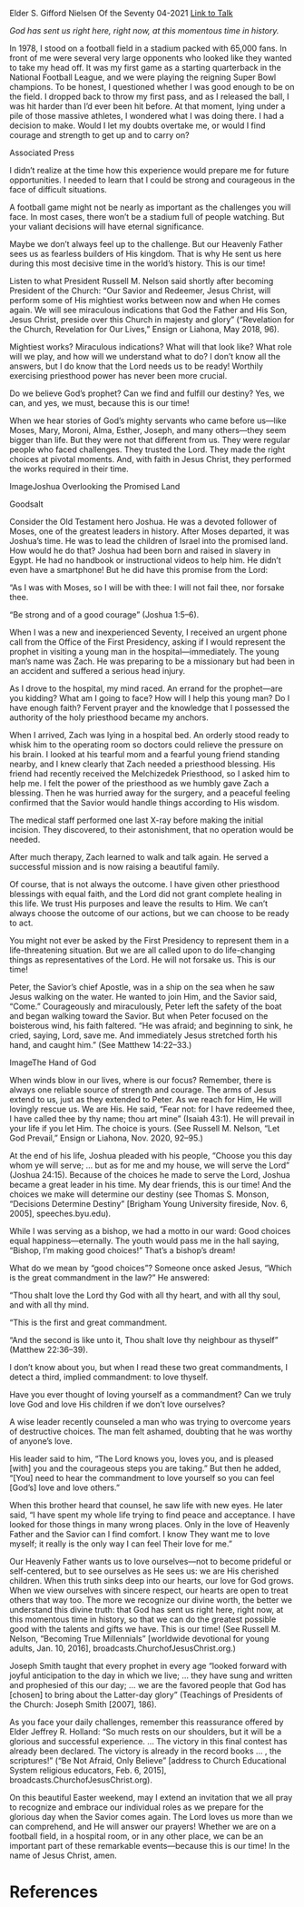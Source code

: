 Elder S. Gifford Nielsen
Of the Seventy
04-2021
[Link to Talk](https://www.churchofjesuschrist.org/study/general-conference/2021/04/33nielsen?lang=eng)

_God has sent us right here, right now, at this momentous time in history._

In 1978, I stood on a football field in a stadium packed with 65,000 fans. In front of me were several very large opponents who looked like they wanted to take my head off. It was my first game as a starting quarterback in the National Football League, and we were playing the reigning Super Bowl champions. To be honest, I questioned whether I was good enough to be on the field. I dropped back to throw my first pass, and as I released the ball, I was hit harder than I’d ever been hit before. At that moment, lying under a pile of those massive athletes, I wondered what I was doing there. I had a decision to make. Would I let my doubts overtake me, or would I find courage and strength to get up and to carry on?







Associated Press





I didn’t realize at the time how this experience would prepare me for future opportunities. I needed to learn that I could be strong and courageous in the face of difficult situations.

A football game might not be nearly as important as the challenges you will face. In most cases, there won’t be a stadium full of people watching. But your valiant decisions will have eternal significance.

Maybe we don’t always feel up to the challenge. But our Heavenly Father sees us as fearless builders of His kingdom. That is why He sent us here during this most decisive time in the world’s history. This is our time!

Listen to what President Russell M. Nelson said shortly after becoming President of the Church: “Our Savior and Redeemer, Jesus Christ, will perform some of His mightiest works between now and when He comes again. We will see miraculous indications that God the Father and His Son, Jesus Christ, preside over this Church in majesty and glory” (“Revelation for the Church, Revelation for Our Lives,” Ensign or Liahona, May 2018, 96).

Mightiest works? Miraculous indications? What will that look like? What role will we play, and how will we understand what to do? I don’t know all the answers, but I do know that the Lord needs us to be ready! Worthily exercising priesthood power has never been more crucial.

Do we believe God’s prophet? Can we find and fulfill our destiny? Yes, we can, and yes, we must, because this is our time!

When we hear stories of God’s mighty servants who came before us—like Moses, Mary, Moroni, Alma, Esther, Joseph, and many others—they seem bigger than life. But they were not that different from us. They were regular people who faced challenges. They trusted the Lord. They made the right choices at pivotal moments. And, with faith in Jesus Christ, they performed the works required in their time.



  ImageJoshua Overlooking the Promised Land



Goodsalt





Consider the Old Testament hero Joshua. He was a devoted follower of Moses, one of the greatest leaders in history. After Moses departed, it was Joshua’s time. He was to lead the children of Israel into the promised land. How would he do that? Joshua had been born and raised in slavery in Egypt. He had no handbook or instructional videos to help him. He didn’t even have a smartphone! But he did have this promise from the Lord:

“As I was with Moses, so I will be with thee: I will not fail thee, nor forsake thee.

“Be strong and of a good courage” (Joshua 1:5–6).

When I was a new and inexperienced Seventy, I received an urgent phone call from the Office of the First Presidency, asking if I would represent the prophet in visiting a young man in the hospital—immediately. The young man’s name was Zach. He was preparing to be a missionary but had been in an accident and suffered a serious head injury.

As I drove to the hospital, my mind raced. An errand for the prophet—are you kidding? What am I going to face? How will I help this young man? Do I have enough faith? Fervent prayer and the knowledge that I possessed the authority of the holy priesthood became my anchors.

When I arrived, Zach was lying in a hospital bed. An orderly stood ready to whisk him to the operating room so doctors could relieve the pressure on his brain. I looked at his tearful mom and a fearful young friend standing nearby, and I knew clearly that Zach needed a priesthood blessing. His friend had recently received the Melchizedek Priesthood, so I asked him to help me. I felt the power of the priesthood as we humbly gave Zach a blessing. Then he was hurried away for the surgery, and a peaceful feeling confirmed that the Savior would handle things according to His wisdom.



The medical staff performed one last X-ray before making the initial incision. They discovered, to their astonishment, that no operation would be needed.

After much therapy, Zach learned to walk and talk again. He served a successful mission and is now raising a beautiful family.

Of course, that is not always the outcome. I have given other priesthood blessings with equal faith, and the Lord did not grant complete healing in this life. We trust His purposes and leave the results to Him. We can’t always choose the outcome of our actions, but we can choose to be ready to act.

You might not ever be asked by the First Presidency to represent them in a life-threatening situation. But we are all called upon to do life-changing things as representatives of the Lord. He will not forsake us. This is our time!

Peter, the Savior’s chief Apostle, was in a ship on the sea when he saw Jesus walking on the water. He wanted to join Him, and the Savior said, “Come.” Courageously and miraculously, Peter left the safety of the boat and began walking toward the Savior. But when Peter focused on the boisterous wind, his faith faltered. “He was afraid; and beginning to sink, he cried, saying, Lord, save me. And immediately Jesus stretched forth his hand, and caught him.” (See Matthew 14:22–33.)

  ImageThe Hand of God

When winds blow in our lives, where is our focus? Remember, there is always one reliable source of strength and courage. The arms of Jesus extend to us, just as they extended to Peter. As we reach for Him, He will lovingly rescue us. We are His. He said, “Fear not: for I have redeemed thee, I have called thee by thy name; thou art mine” (Isaiah 43:1). He will prevail in your life if you let Him. The choice is yours. (See Russell M. Nelson, “Let God Prevail,” Ensign or Liahona, Nov. 2020, 92–95.)

At the end of his life, Joshua pleaded with his people, “Choose you this day whom ye will serve; … but as for me and my house, we will serve the Lord” (Joshua 24:15). Because of the choices he made to serve the Lord, Joshua became a great leader in his time. My dear friends, this is our time! And the choices we make will determine our destiny (see Thomas S. Monson, “Decisions Determine Destiny” [Brigham Young University fireside, Nov. 6, 2005], speeches.byu.edu).

While I was serving as a bishop, we had a motto in our ward: Good choices equal happiness—eternally. The youth would pass me in the hall saying, “Bishop, I’m making good choices!” That’s a bishop’s dream!

What do we mean by “good choices”? Someone once asked Jesus, “Which is the great commandment in the law?” He answered: 

“Thou shalt love the Lord thy God with all thy heart, and with all thy soul, and with all thy mind.

“This is the first and great commandment.

“And the second is like unto it, Thou shalt love thy neighbour as thyself” (Matthew 22:36–39).

I don’t know about you, but when I read these two great commandments, I detect a third, implied commandment: to love thyself.

Have you ever thought of loving yourself as a commandment? Can we truly love God and love His children if we don’t love ourselves?

A wise leader recently counseled a man who was trying to overcome years of destructive choices. The man felt ashamed, doubting that he was worthy of anyone’s love.

His leader said to him, “The Lord knows you, loves you, and is pleased [with] you and the courageous steps you are taking.” But then he added, “[You] need to hear the commandment to love yourself so you can feel [God’s] love and love others.”

When this brother heard that counsel, he saw life with new eyes. He later said, “I have spent my whole life trying to find peace and acceptance. I have looked for those things in many wrong places. Only in the love of Heavenly Father and the Savior can I find comfort. I know They want me to love myself; it really is the only way I can feel Their love for me.”

Our Heavenly Father wants us to love ourselves—not to become prideful or self-centered, but to see ourselves as He sees us: we are His cherished children. When this truth sinks deep into our hearts, our love for God grows. When we view ourselves with sincere respect, our hearts are open to treat others that way too. The more we recognize our divine worth, the better we understand this divine truth: that God has sent us right here, right now, at this momentous time in history, so that we can do the greatest possible good with the talents and gifts we have. This is our time! (See Russell M. Nelson, “Becoming True Millennials” [worldwide devotional for young adults, Jan. 10, 2016], broadcasts.ChurchofJesusChrist.org.)

Joseph Smith taught that every prophet in every age “looked forward with joyful anticipation to the day in which we live; … they have sung and written and prophesied of this our day; … we are the favored people that God has [chosen] to bring about the Latter-day glory” (Teachings of Presidents of the Church: Joseph Smith [2007], 186).

As you face your daily challenges, remember this reassurance offered by Elder Jeffrey R. Holland: “So much rests on our shoulders, but it will be a glorious and successful experience. … The victory in this final contest has already been declared. The victory is already in the record books … , the scriptures!” (“Be Not Afraid, Only Believe” [address to Church Educational System religious educators, Feb. 6, 2015], broadcasts.ChurchofJesusChrist.org).

On this beautiful Easter weekend, may I extend an invitation that we all pray to recognize and embrace our individual roles as we prepare for the glorious day when the Savior comes again. The Lord loves us more than we can comprehend, and He will answer our prayers! Whether we are on a football field, in a hospital room, or in any other place, we can be an important part of these remarkable events—because this is our time! In the name of Jesus Christ, amen.

# References
